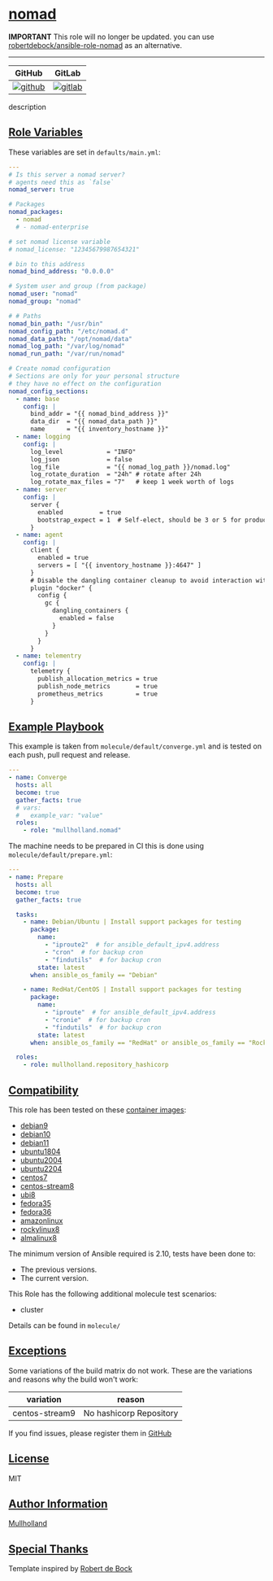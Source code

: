 # [nomad](#nomad)

**IMPORTANT**
This role will no longer be updated. you can use [robertdebock/ansible-role-nomad](https://github.com/robertdebock/ansible-role-nomad) as an alternative.

---

|GitHub|GitLab|
|------|------|
|[![github](https://github.com/mullholland/ansible-role-nomad/workflows/Ansible%20Molecule/badge.svg)](https://github.com/mullholland/ansible-role-nomad/actions)|[![gitlab](https://gitlab.com/mullholland/ansible-role-nomad/badges/main/pipeline.svg)](https://gitlab.com/mullholland/ansible-role-nomad)|

description

## [Role Variables](#role-variables)

These variables are set in `defaults/main.yml`:
```yaml
---
# Is this server a nomad server?
# agents need this as `false`
nomad_server: true

# Packages
nomad_packages:
  - nomad
  # - nomad-enterprise

# set nomad license variable
# nomad_license: "12345679987654321"

# bin to this address
nomad_bind_address: "0.0.0.0"

# System user and group (from package)
nomad_user: "nomad"
nomad_group: "nomad"

# # Paths
nomad_bin_path: "/usr/bin"
nomad_config_path: "/etc/nomad.d"
nomad_data_path: "/opt/nomad/data"
nomad_log_path: "/var/log/nomad"
nomad_run_path: "/var/run/nomad"

# Create nomad configuration
# Sections are only for your personal structure
# they have no effect on the configuration
nomad_config_sections:
  - name: base
    config: |
      bind_addr = "{{ nomad_bind_address }}"
      data_dir  = "{{ nomad_data_path }}"
      name      = "{{ inventory_hostname }}"
  - name: logging
    config: |
      log_level            = "INFO"
      log_json             = false
      log_file             = "{{ nomad_log_path }}/nomad.log"
      log_rotate_duration  = "24h" # rotate after 24h
      log_rotate_max_files = "7"   # keep 1 week worth of logs
  - name: server
    config: |
      server {
        enabled          = true
        bootstrap_expect = 1  # Self-elect, should be 3 or 5 for production
      }
  - name: agent
    config: |
      client {
        enabled = true
        servers = [ "{{ inventory_hostname }}:4647" ]
      }
      # Disable the dangling container cleanup to avoid interaction with other clients
      plugin "docker" {
        config {
          gc {
            dangling_containers {
              enabled = false
            }
          }
        }
      }
  - name: telementry
    config: |
      telemetry {
        publish_allocation_metrics = true
        publish_node_metrics       = true
        prometheus_metrics         = true
      }
```


## [Example Playbook](#example-playbook)

This example is taken from `molecule/default/converge.yml` and is tested on each push, pull request and release.
```yaml
---
- name: Converge
  hosts: all
  become: true
  gather_facts: true
  # vars:
  #   example_var: "value"
  roles:
    - role: "mullholland.nomad"
```

The machine needs to be prepared in CI this is done using `molecule/default/prepare.yml`:
```yaml
---
- name: Prepare
  hosts: all
  become: true
  gather_facts: true

  tasks:
    - name: Debian/Ubuntu | Install support packages for testing
      package:
        name:
          - "iproute2"  # for ansible_default_ipv4.address
          - "cron"  # for backup cron
          - "findutils"  # for backup cron
        state: latest
      when: ansible_os_family == "Debian"

    - name: RedHat/CentOS | Install support packages for testing
      package:
        name:
          - "iproute"  # for ansible_default_ipv4.address
          - "cronie"  # for backup cron
          - "findutils"  # for backup cron
        state: latest
      when: ansible_os_family == "RedHat" or ansible_os_family == "Rocky"

  roles:
    - role: mullholland.repository_hashicorp
```





## [Compatibility](#compatibility)

This role has been tested on these [container images](https://hub.docker.com/u/mullholland):

-   [debian9](https://hub.docker.com/r/mullholland/docker-molecule-debian9)
-   [debian10](https://hub.docker.com/r/mullholland/docker-molecule-debian10)
-   [debian11](https://hub.docker.com/r/mullholland/docker-molecule-debian11)
-   [ubuntu1804](https://hub.docker.com/r/mullholland/docker-molecule-ubuntu1804)
-   [ubuntu2004](https://hub.docker.com/r/mullholland/docker-molecule-ubuntu2004)
-   [ubuntu2204](https://hub.docker.com/r/mullholland/docker-molecule-ubuntu2204)
-   [centos7](https://hub.docker.com/r/mullholland/docker-molecule-centos7)
-   [centos-stream8](https://hub.docker.com/r/mullholland/docker-molecule-centos-stream8)
-   [ubi8](https://hub.docker.com/r/mullholland/docker-molecule-ubi8)
-   [fedora35](https://hub.docker.com/r/mullholland/docker-molecule-fedora35)
-   [fedora36](https://hub.docker.com/r/mullholland/docker-molecule-fedora36)
-   [amazonlinux](https://hub.docker.com/r/mullholland/docker-molecule-amazonlinux)
-   [rockylinux8](https://hub.docker.com/r/mullholland/docker-molecule-rockylinux8)
-   [almalinux8](https://hub.docker.com/r/mullholland/docker-molecule-almalinux8)

The minimum version of Ansible required is 2.10, tests have been done to:

-   The previous versions.
-   The current version.

This Role has the following additional molecule test scenarios:
-   cluster

Details can be found in ```molecule/```


## [Exceptions](#exceptions)

Some variations of the build matrix do not work. These are the variations and reasons why the build won't work:

| variation                 | reason                 |
|---------------------------|------------------------|
| centos-stream9 | No hashicorp Repository |


If you find issues, please register them in [GitHub](https://github.com/mullholland/ansible-role-nomad/issues)

## [License](#license)

MIT


## [Author Information](#author-information)

[Mullholland](https://github.com/mullholland)

## [Special Thanks](#special-thanks)

Template inspired by [Robert de Bock](https://github.com/robertdebock)
